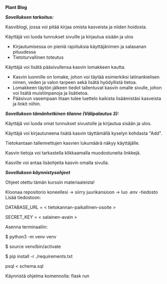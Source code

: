 **Plant Blog**

***Sovelluksen tarkoitus:***

Kasviblogi, jossa voi pitää kirjaa omista kasveista ja niiden hoidosta.

Käyttäjä voi luoda tunnukset sivuille ja kirjautua sisään ja ulos
- Kirjautumisessa on pieniä rajoituksia käyttäjänimen ja salasanan pituudessa
- Tietoturvallinen toteutus

Käyttäjä voi lisätä pääsivullensa kasvin lomakkeen kautta.
- Kasvin luonnille on lomake, johon voi täytää esimerkiksi latinankielisen nimen, veden ja valon tarpeen sekä lisätä hyödyllistä tietoa. 
- Lomakkeen täytön jälkeen tiedot tallentuvat kasvin omalle sivulle, johon voi lisätä muistiinpanoja ja lisätietoa.
- Pääsivun vasempaan litaan tulee luettelo kaikista lisäämistäsi kasveista ja linkit niihin. 


***Sovelluksen tämänhetkinen tilanne (Välipalautus 3):***

Käyttäjä voi luoda omat tunnukset sivustolle ja kirjautua sisään ja ulos.

Käyttäjä voi kirjautuneena lisätä kasvin täyttämällä kyselyn kohdasta "Add".

Tietokantaan tallennettujen kasvien lukumäärä näkyy käyttäjälle. 

Kasvin tietoja voi tarkastella klikkaamalla muodostuneita linkkejä.

Kasville voi antaa lisäohjeita kasvin omalla sivulla. 

***Sovelluksen käynnistysohjeet***

Ohjeet otettu tämän kurssin materiaaleista!

Kloonaa repositorio koneellesi -> siirry juurikansioon -> luo .env -tiedosto
Lisää tiedostoon:

DATABASE_URL = < tietokannan-paikallinen-osoite >

SECRET_KEY = < salainen-avain >

Asenna terminaaliin:

$ python3 -m venv venv

$ source venv/bin/activate

$ pip install -r ./requirements.txt

psql < schema.sql

Käynnistä ohjelma komennolla: flask run
 
